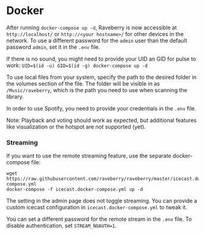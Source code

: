 # Docker

After running `docker-compose up -d`, Raveberry is now accessible at `http://localhost/` or `http://<your hostname>/` for other devices in the network. To use a different password for the `admin` user than the default password `admin`, set it in the `.env` file.

If there is no sound, you might need to provide your UID an GID for pulse to work: `UID=$(id -u) GID=$(id -g) docker-compose up -d`

To use local files from your system, specify the path to the desired folder in the volumes section of the file. The folder will be visible in as `/Music/raveberry`, which is the path you need to use when scanning the library.

In order to use Spotify, you need to provide your credentials in the `.env` file.

Note: Playback and voting should work as expected, but additional features like visualization or the hotspot are not supported (yet).


### Streaming

If you want to use the remote streaming feature, use the separate docker-compose file:
```
wget https://raw.githubusercontent.com/raveberry/raveberry/master/icecast.docker-compose.yml
docker-compose -f icecast.docker-compose.yml up -d
```

The setting in the admin page does not toggle streaming. You can provide a custom icecast configuration in `icecast.docker-compose.yml` to tweak it.

You can set a different password for the remote stream in the `.env` file. To disable authentication, set `STREAM_NOAUTH=1`.
